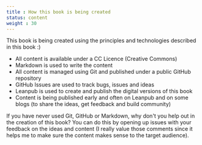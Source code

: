 ```yaml
---
title : How this book is being created
status: content
weight : 30
---
```


This book is being created using the principles and technologies described in this book :)

 - All content is available under a CC Licence (Creative Commons)
 - Markdown is used to write the content
 - All content is managed using Git and published under a public GitHub repository
 - GitHub Issues are used to track bugs, issues and ideas 
 - Leanpub is used to create and publish the digital versions of this book
 - Content is being published early and often on Leanpub and on some blogs (to share the ideas, get feedback and build community) 

 If you have never used Git, GitHub or Markdown, why don't you help out in the creation of this book? You can do this by opening up issues with your feedback on the ideas and content (I really value those comments since it helps me to make sure the content makes sense to the target audience).
